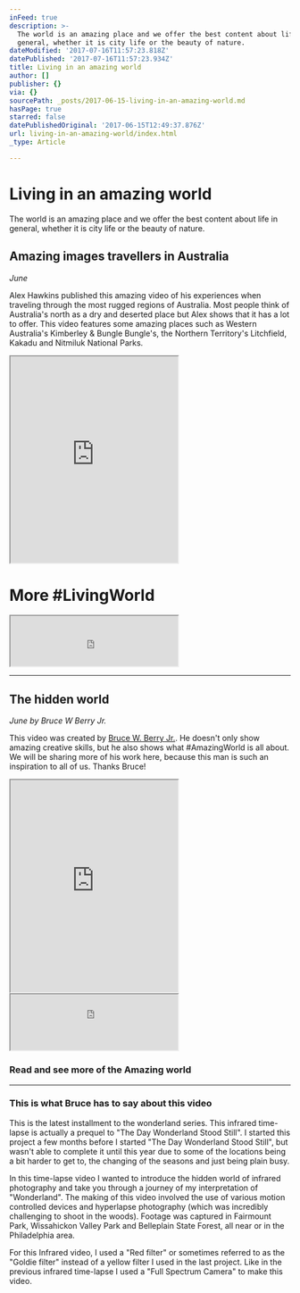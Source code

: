 ```yaml
---
inFeed: true
description: >-
  The world is an amazing place and we offer the best content about life in
  general, whether it is city life or the beauty of nature.
dateModified: '2017-07-16T11:57:23.818Z'
datePublished: '2017-07-16T11:57:23.934Z'
title: Living in an amazing world
author: []
publisher: {}
via: {}
sourcePath: _posts/2017-06-15-living-in-an-amazing-world.md
hasPage: true
starred: false
datePublishedOriginal: '2017-06-15T12:49:37.876Z'
url: living-in-an-amazing-world/index.html
_type: Article

---
```

# Living in an amazing world

The world is an amazing place and we offer the best content about life in general, whether it is city life or the beauty of nature.

## Amazing images travellers in Australia

_June_

Alex Hawkins published this amazing video of his experiences when traveling through the most rugged regions of Australia. Most people think of Australia's north as a dry and deserted place but Alex shows that it has a lot to offer. This video features some amazing places such as Western Australia's Kimberley & Bungle Bungle's, the Northern Territory's Litchfield, Kakadu and Nitmiluk National Parks.

<iframe src="https://the-grid.github.io/ed-userhtml/?g=eJxdzlEOgjAQBNCrND0AVRFQQ_EspWztxtYl20qjp5fgH_P35mMyPTo2EURiq6XPeU43peZgPsDVghGoshTVghOQOl665tqd6uZuKRBrt0WKglP2WrbngxQe8OGzlnW7YpseiSdgLVcXGJ-YTQhU3DuEZBngJSJ999XOQ6_-N4cfrRI99Q" height="370" style=""></iframe>

# More \#LivingWorld

<iframe src="https://the-grid.github.io/ed-userhtml/?g=eJxdj0FuwjAQRfc5hesVLOzUhKAaEg7RbdXFxDbB1NhWxhGKSu9eI2gVMcv__ozeNKgGGxMBnLwiOKiWlmWE3oBe8T6E3plMtFWQbPBchfODlicsQWM33Uv8hHTflPdr-6J5YYy8G4zBozUHwljOrEeiHCC2dLZJC3IbTJMzLdUWo4Np27mgvh5IQwIGmilnjU8tVcDi2LG62ggpK7kRKyFrKZ7a6ELuykpI8bau169P-BCGM-QCjCnczLNcVvzzX8wESUsu1utw4fPweiUfn0seRzwuvn-Wu-L_-V8THG1R" height="90" style=""></iframe>

---

## The hidden world

_June by Bruce W Berry Jr._

This video was created by [Bruce W. Berry Jr.][0]. He doesn't only show amazing creative skills, but he also shows what \#AmazingWorld is all about. We will be sharing more of his work here, because this man is such an inspiration to all of us. Thanks Bruce!

<iframe src="https://the-grid.github.io/ed-userhtml/?g=eJxdzlsOwiAQheGtkFlAIV4wNaV7oTAVIjjNQEt09Tb61sfvfzg5Q5zZZhSFnYFQ61LuUi7JvpG7LWakzlGWW_RIsu_VVavTDUSLvgYD-qJABIyPUA2c9Y7f2ETskQ3sbjg9Y7UpUZvXlIpjxJfI9Dmmg8dB_o-NX1eHOL0" height="380" style=""></iframe>

<iframe src="https://the-grid.github.io/ed-userhtml/?g=eJxdj0FuwjAQRfc5hesVLOzUhKAaEg7RbdXFxDbB1NhWxhGKSu9eI2gVMcv__ozeNKgGGxMBnLwiOKiWlmWE3oBe8T6E3plMtFWQbPBchfODlicsQWM33Uv8hHTflPdr-6J5YYy8G4zBozUHwljOrEeiHCC2dLZJC3IbTJMzLdUWo4Np27mgvh5IQwIGmilnjU8tVcDi2LG62ggpK7kRKyFrKZ7a6ELuykpI8bau169P-BCGM-QCjCnczLNcVvzzX8wESUsu1utw4fPweiUfn0seRzwuvn-Wu-L_-V8THG1R" height="100" style=""></iframe>

### Read and see more of the Amazing world

---

### This is what Bruce has to say about this video

This is the latest installment to the wonderland series. This infrared time-lapse is actually a prequel to "The Day Wonderland Stood Still". I started this project a few months before I started "The Day Wonderland Stood Still", but wasn't able to complete it until this year due to some of the locations being a bit harder to get to, the changing of the seasons and just being plain busy.

In this time-lapse video I wanted to introduce the hidden world of infrared photography and take you through a journey of my interpretation of "Wonderland". The making of this video involved the use of various motion controlled devices and hyperlapse photography (which was incredibly challenging to shoot in the woods). Footage was captured in Fairmount Park, Wissahickon Valley Park and Belleplain State Forest, all near or in the Philadelphia area.

For this Infrared video, I used a "Red filter" or sometimes referred to as the "Goldie filter" instead of a yellow filter I used in the last project. Like in the previous infrared time-lapse I used a "Full Spectrum Camera" to make this video.

[0]: http://www.bruce-wayne-photography.com/p319701911